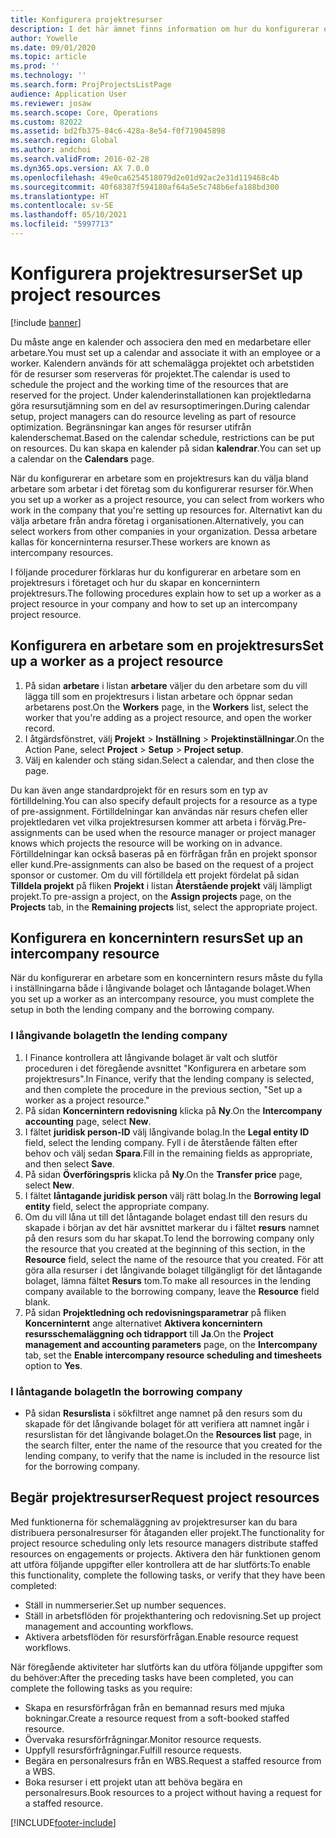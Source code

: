 ```yaml
---
title: Konfigurera projektresurser
description: I det här ämnet finns information om hur du konfigurerar eller begär projektresurser.
author: Yowelle
ms.date: 09/01/2020
ms.topic: article
ms.prod: ''
ms.technology: ''
ms.search.form: ProjProjectsListPage
audience: Application User
ms.reviewer: josaw
ms.search.scope: Core, Operations
ms.custom: 82022
ms.assetid: bd2fb375-84c6-428a-8e54-f0f719045898
ms.search.region: Global
ms.author: andchoi
ms.search.validFrom: 2016-02-28
ms.dyn365.ops.version: AX 7.0.0
ms.openlocfilehash: 49e0ca6254518079d2e01d92ac2e31d119468c4b
ms.sourcegitcommit: 40f68387f594180af64a5e5c748b6efa188bd300
ms.translationtype: HT
ms.contentlocale: sv-SE
ms.lasthandoff: 05/10/2021
ms.locfileid: "5997713"
---
```

# <a name="set-up-project-resources"></a><span data-ttu-id="96a44-103">Konfigurera projektresurser</span><span class="sxs-lookup"><span data-stu-id="96a44-103">Set up project resources</span></span>

[!include [banner](../includes/banner.md)]

<span data-ttu-id="96a44-104">Du måste ange en kalender och associera den med en medarbetare eller arbetare.</span><span class="sxs-lookup"><span data-stu-id="96a44-104">You must set up a calendar and associate it with an employee or a worker.</span></span> <span data-ttu-id="96a44-105">Kalendern används för att schemalägga projektet och arbetstiden för de resurser som reserveras för projektet.</span><span class="sxs-lookup"><span data-stu-id="96a44-105">The calendar is used to schedule the project and the working time of the resources that are reserved for the project.</span></span> <span data-ttu-id="96a44-106">Under kalenderinstallationen kan projektledarna göra resursutjämning som en del av resursoptimeringen.</span><span class="sxs-lookup"><span data-stu-id="96a44-106">During calendar setup, project managers can do resource leveling as part of resource optimization.</span></span> <span data-ttu-id="96a44-107">Begränsningar kan anges för resurser utifrån kalenderschemat.</span><span class="sxs-lookup"><span data-stu-id="96a44-107">Based on the calendar schedule, restrictions can be put on resources.</span></span> <span data-ttu-id="96a44-108">Du kan skapa en kalender på sidan **kalendrar**.</span><span class="sxs-lookup"><span data-stu-id="96a44-108">You can set up a calendar on the **Calendars** page.</span></span>

<span data-ttu-id="96a44-109">När du konfigurerar en arbetare som en projektresurs kan du välja bland arbetare som arbetar i det företag som du konfigurerar resurser för.</span><span class="sxs-lookup"><span data-stu-id="96a44-109">When you set up a worker as a project resource, you can select from workers who work in the company that you're setting up resources for.</span></span> <span data-ttu-id="96a44-110">Alternativt kan du välja arbetare från andra företag i organisationen.</span><span class="sxs-lookup"><span data-stu-id="96a44-110">Alternatively, you can select workers from other companies in your organization.</span></span> <span data-ttu-id="96a44-111">Dessa arbetare kallas för koncerninterna resurser.</span><span class="sxs-lookup"><span data-stu-id="96a44-111">These workers are known as intercompany resources.</span></span>

<span data-ttu-id="96a44-112">I följande procedurer förklaras hur du konfigurerar en arbetare som en projektresurs i företaget och hur du skapar en koncernintern projektresurs.</span><span class="sxs-lookup"><span data-stu-id="96a44-112">The following procedures explain how to set up a worker as a project resource in your company and how to set up an intercompany project resource.</span></span>

## <a name="set-up-a-worker-as-a-project-resource"></a><span data-ttu-id="96a44-113">Konfigurera en arbetare som en projektresurs</span><span class="sxs-lookup"><span data-stu-id="96a44-113">Set up a worker as a project resource</span></span>

1. <span data-ttu-id="96a44-114">På sidan **arbetare** i listan **arbetare** väljer du den arbetare som du vill lägga till som en projektresurs i listan arbetare och öppnar sedan arbetarens post.</span><span class="sxs-lookup"><span data-stu-id="96a44-114">On the **Workers** page, in the **Workers** list, select the worker that you're adding as a project resource, and open the worker record.</span></span>
2. <span data-ttu-id="96a44-115">I åtgärdsfönstret, välj **Projekt** &gt; **Inställning** &gt; **Projektinställningar**.</span><span class="sxs-lookup"><span data-stu-id="96a44-115">On the Action Pane, select **Project** &gt; **Setup** &gt; **Project setup**.</span></span>
3. <span data-ttu-id="96a44-116">Välj en kalender och stäng sidan.</span><span class="sxs-lookup"><span data-stu-id="96a44-116">Select a calendar, and then close the page.</span></span>

<span data-ttu-id="96a44-117">Du kan även ange standardprojekt för en resurs som en typ av förtilldelning.</span><span class="sxs-lookup"><span data-stu-id="96a44-117">You can also specify default projects for a resource as a type of pre-assignment.</span></span> <span data-ttu-id="96a44-118">Förtilldelningar kan användas när resurs chefen eller projektledaren vet vilka projektresursen kommer att arbeta i förväg.</span><span class="sxs-lookup"><span data-stu-id="96a44-118">Pre-assignments can be used when the resource manager or project manager knows which projects the resource will be working on in advance.</span></span> <span data-ttu-id="96a44-119">Förtilldelningar kan också baseras på en förfrågan från en projekt sponsor eller kund.</span><span class="sxs-lookup"><span data-stu-id="96a44-119">Pre-assignments can also be based on the request of a project sponsor or customer.</span></span> <span data-ttu-id="96a44-120">Om du vill förtilldela ett projekt fördelat på sidan **Tilldela projekt** på fliken **Projekt** i listan **Återstående projekt** välj lämpligt projekt.</span><span class="sxs-lookup"><span data-stu-id="96a44-120">To pre-assign a project, on the **Assign projects** page, on the **Projects** tab, in the **Remaining projects** list, select the appropriate project.</span></span>

## <a name="set-up-an-intercompany-resource"></a><span data-ttu-id="96a44-121">Konfigurera en koncernintern resurs</span><span class="sxs-lookup"><span data-stu-id="96a44-121">Set up an intercompany resource</span></span>

<span data-ttu-id="96a44-122">När du konfigurerar en arbetare som en koncernintern resurs måste du fylla i inställningarna både i långivande bolaget och låntagande bolaget.</span><span class="sxs-lookup"><span data-stu-id="96a44-122">When you set up a worker as an intercompany resource, you must complete the setup in both the lending company and the borrowing company.</span></span>

### <a name="in-the-lending-company"></a><span data-ttu-id="96a44-123">I långivande bolaget</span><span class="sxs-lookup"><span data-stu-id="96a44-123">In the lending company</span></span>

1. <span data-ttu-id="96a44-124">I Finance kontrollera att långivande bolaget är valt och slutför proceduren i det föregående avsnittet "Konfigurera en arbetare som projektresurs".</span><span class="sxs-lookup"><span data-stu-id="96a44-124">In Finance, verify that the lending company is selected, and then complete the procedure in the previous section, "Set up a worker as a project resource."</span></span>
2. <span data-ttu-id="96a44-125">På sidan **Koncernintern redovisning** klicka på **Ny**.</span><span class="sxs-lookup"><span data-stu-id="96a44-125">On the **Intercompany accounting** page, select **New**.</span></span>
3. <span data-ttu-id="96a44-126">I fältet **juridisk person-ID** välj långivande bolag.</span><span class="sxs-lookup"><span data-stu-id="96a44-126">In the **Legal entity ID** field, select the lending company.</span></span> <span data-ttu-id="96a44-127">Fyll i de återstående fälten efter behov och välj sedan **Spara**.</span><span class="sxs-lookup"><span data-stu-id="96a44-127">Fill in the remaining fields as appropriate, and then select **Save**.</span></span>
4. <span data-ttu-id="96a44-128">På sidan **Överföringspris** klicka på **Ny**.</span><span class="sxs-lookup"><span data-stu-id="96a44-128">On the **Transfer price** page, select **New**.</span></span>
5. <span data-ttu-id="96a44-129">I fältet **låntagande juridisk person** välj rätt bolag.</span><span class="sxs-lookup"><span data-stu-id="96a44-129">In the **Borrowing legal entity** field, select the appropriate company.</span></span>
6. <span data-ttu-id="96a44-130">Om du vill låna ut till det låntagande bolaget endast till den resurs du skapade i början av det här avsnittet markerar du i fältet **resurs** namnet på den resurs som du har skapat.</span><span class="sxs-lookup"><span data-stu-id="96a44-130">To lend the borrowing company only the resource that you created at the beginning of this section, in the **Resource** field, select the name of the resource that you created.</span></span> <span data-ttu-id="96a44-131">För att göra alla resurser i det långivande bolaget tillgängligt för det låntagande bolaget, lämna fältet **Resurs** tom.</span><span class="sxs-lookup"><span data-stu-id="96a44-131">To make all resources in the lending company available to the borrowing company, leave the **Resource** field blank.</span></span>
7. <span data-ttu-id="96a44-132">På sidan **Projektledning och redovisningsparametrar** på fliken **Koncerninternt** ange alternativet **Aktivera koncernintern resursschemaläggning och tidrapport** till **Ja**.</span><span class="sxs-lookup"><span data-stu-id="96a44-132">On the **Project management and accounting parameters** page, on the **Intercompany** tab, set the **Enable intercompany resource scheduling and timesheets** option to **Yes**.</span></span>

### <a name="in-the-borrowing-company"></a><span data-ttu-id="96a44-133">I låntagande bolaget</span><span class="sxs-lookup"><span data-stu-id="96a44-133">In the borrowing company</span></span>

- <span data-ttu-id="96a44-134">På sidan **Resurslista** i sökfiltret ange namnet på den resurs som du skapade för det långivande bolaget för att verifiera att namnet ingår i resurslistan för det långivande bolaget.</span><span class="sxs-lookup"><span data-stu-id="96a44-134">On the **Resources list** page, in the search filter, enter the name of the resource that you created for the lending company, to verify that the name is included in the resource list for the borrowing company.</span></span>

## <a name="request-project-resources"></a><span data-ttu-id="96a44-135">Begär projektresurser</span><span class="sxs-lookup"><span data-stu-id="96a44-135">Request project resources</span></span>
<span data-ttu-id="96a44-136">Med funktionerna för schemaläggning av projektresurser kan du bara distribuera personalresurser för åtaganden eller projekt.</span><span class="sxs-lookup"><span data-stu-id="96a44-136">The functionality for project resource scheduling only lets resource managers distribute staffed resources on engagements or projects.</span></span> <span data-ttu-id="96a44-137">Aktivera den här funktionen genom att utföra följande uppgifter eller kontrollera att de har slutförts:</span><span class="sxs-lookup"><span data-stu-id="96a44-137">To enable this functionality, complete the following tasks, or verify that they have been completed:</span></span>

- <span data-ttu-id="96a44-138">Ställ in nummerserier.</span><span class="sxs-lookup"><span data-stu-id="96a44-138">Set up number sequences.</span></span>
- <span data-ttu-id="96a44-139">Ställ in arbetsflöden för projekthantering och redovisning.</span><span class="sxs-lookup"><span data-stu-id="96a44-139">Set up project management and accounting workflows.</span></span>
- <span data-ttu-id="96a44-140">Aktivera arbetsflöden för resursförfrågan.</span><span class="sxs-lookup"><span data-stu-id="96a44-140">Enable resource request workflows.</span></span>

<span data-ttu-id="96a44-141">När föregående aktiviteter har slutförts kan du utföra följande uppgifter som du behöver:</span><span class="sxs-lookup"><span data-stu-id="96a44-141">After the preceding tasks have been completed, you can complete the following tasks as you require:</span></span>

- <span data-ttu-id="96a44-142">Skapa en resursförfrågan från en bemannad resurs med mjuka bokningar.</span><span class="sxs-lookup"><span data-stu-id="96a44-142">Create a resource request from a soft-booked staffed resource.</span></span>
- <span data-ttu-id="96a44-143">Övervaka resursförfrågningar.</span><span class="sxs-lookup"><span data-stu-id="96a44-143">Monitor resource requests.</span></span>
- <span data-ttu-id="96a44-144">Uppfyll resursförfrågningar.</span><span class="sxs-lookup"><span data-stu-id="96a44-144">Fulfill resource requests.</span></span>
- <span data-ttu-id="96a44-145">Begära en personalresurs från en WBS.</span><span class="sxs-lookup"><span data-stu-id="96a44-145">Request a staffed resource from a WBS.</span></span>
- <span data-ttu-id="96a44-146">Boka resurser i ett projekt utan att behöva begära en personalresurs.</span><span class="sxs-lookup"><span data-stu-id="96a44-146">Book resources to a project without having a request for a staffed resource.</span></span>


[!INCLUDE[footer-include](../includes/footer-banner.md)]
